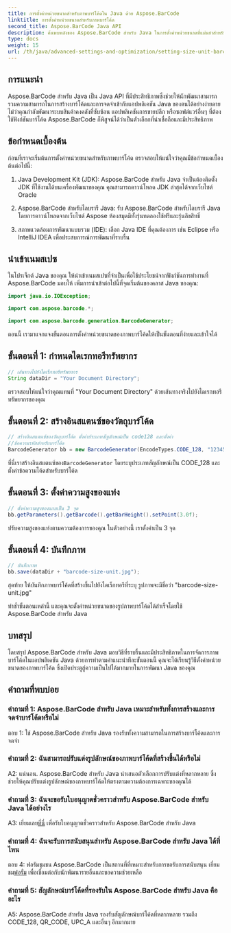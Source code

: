 ```yaml
---
title: การตั้งค่าหน่วยขนาดสำหรับภาพบาร์โค้ดใน Java ด้วย Aspose.BarCode
linktitle: การตั้งค่าหน่วยขนาดสำหรับภาพบาร์โค้ด
second_title: Aspose.BarCode Java API
description: ค้นพบพลังของ Aspose.BarCode สำหรับ Java ในการตั้งค่าหน่วยขนาดที่แม่นยำสำหรับภาพบาร์โค้ด การบูรณาการที่ง่ายดาย ประสิทธิภาพที่แข็งแกร่ง และความเป็นไปได้ในการปรับแต่งที่ไม่มีที่สิ้นสุด
type: docs
weight: 15
url: /th/java/advanced-settings-and-optimization/setting-size-unit-barcode-image/
---
```

## การแนะนำ

Aspose.BarCode สำหรับ Java เป็น Java API ที่มีประสิทธิภาพซึ่งช่วยให้นักพัฒนาสามารถรวมความสามารถในการสร้างบาร์โค้ดและการจดจำเข้ากับแอปพลิเคชัน Java ของตนได้อย่างง่ายดาย ไม่ว่าคุณกำลังพัฒนาระบบสินค้าคงคลังที่ซับซ้อน แอปพลิเคชันการขายปลีก หรือซอฟต์แวร์อื่นๆ ที่ต้องใช้ฟังก์ชันบาร์โค้ด Aspose.BarCode ก็พิสูจน์ได้ว่าเป็นตัวเลือกที่น่าเชื่อถือและมีประสิทธิภาพ

## ข้อกำหนดเบื้องต้น

ก่อนที่เราจะเริ่มต้นการตั้งค่าหน่วยขนาดสำหรับภาพบาร์โค้ด ตรวจสอบให้แน่ใจว่าคุณมีข้อกำหนดเบื้องต้นต่อไปนี้:

1. Java Development Kit (JDK): Aspose.BarCode สำหรับ Java จำเป็นต้องติดตั้ง JDK ที่ใช้งานได้บนเครื่องพัฒนาของคุณ คุณสามารถดาวน์โหลด JDK ล่าสุดได้จากเว็บไซต์ Oracle

2. Aspose.BarCode สำหรับไลบรารี Java: รับ Aspose.BarCode สำหรับไลบรารี Java โดยการดาวน์โหลดจากเว็บไซต์ Aspose ห้องสมุดมีทั้งรุ่นทดลองใช้ฟรีและรุ่นลิขสิทธิ์

3. สภาพแวดล้อมการพัฒนาแบบรวม (IDE): เลือก Java IDE ที่คุณต้องการ เช่น Eclipse หรือ IntelliJ IDEA เพื่อประสบการณ์การพัฒนาที่ราบรื่น

## นำเข้าเนมสเปซ

ในโปรเจ็กต์ Java ของคุณ ให้นำเข้าเนมสเปซที่จำเป็นเพื่อใช้ประโยชน์จากฟังก์ชันการทำงานที่ Aspose.BarCode มอบให้ เพิ่มการนำเข้าต่อไปนี้ที่จุดเริ่มต้นของคลาส Java ของคุณ:

```java
import java.io.IOException;

import com.aspose.barcode.*;

import com.aspose.barcode.generation.BarcodeGenerator;
```


ตอนนี้ เรามาแจกแจงขั้นตอนการตั้งค่าหน่วยขนาดของภาพบาร์โค้ดให้เป็นขั้นตอนที่ง่ายและเข้าใจได้

## ขั้นตอนที่ 1: กำหนดไดเรกทอรีทรัพยากร

```java
// เส้นทางไปยังไดเร็กทอรีทรัพยากร
String dataDir = "Your Document Directory";
```

ตรวจสอบให้แน่ใจว่าคุณแทนที่ "Your Document Directory" ด้วยเส้นทางจริงไปยังไดเรกทอรีทรัพยากรของคุณ

## ขั้นตอนที่ 2: สร้างอินสแตนซ์ของวัตถุบาร์โค้ด

```java
// สร้างอินสแตนซ์ของวัตถุบาร์โค้ด ตั้งค่าประเภทสัญลักษณ์เป็น code128 และตั้งค่า
//ข้อความรหัสสำหรับบาร์โค้ด
BarcodeGenerator bb = new BarcodeGenerator(EncodeTypes.CODE_128, "1234567");
```

 ที่นี่เราสร้างอินสแตนซ์ของ`BarcodeGenerator` โดยระบุประเภทสัญลักษณ์เป็น CODE_128 และตั้งค่าข้อความโค้ดสำหรับบาร์โค้ด

## ขั้นตอนที่ 3: ตั้งค่าความสูงของแท่ง

```java
// ตั้งค่าความสูงของแถบเป็น 3 จุด
bb.getParameters().getBarcode().getBarHeight().setPoint(3.0f);
```

ปรับความสูงของแท่งตามความต้องการของคุณ ในตัวอย่างนี้ เราตั้งค่าเป็น 3 จุด

## ขั้นตอนที่ 4: บันทึกภาพ

```java
// บันทึกภาพ
bb.save(dataDir + "barcode-size-unit.jpg");
```

สุดท้าย ให้บันทึกภาพบาร์โค้ดที่สร้างขึ้นไปยังไดเร็กทอรีที่ระบุ รูปภาพจะมีชื่อว่า "barcode-size-unit.jpg"

ทำซ้ำขั้นตอนเหล่านี้ และคุณจะตั้งค่าหน่วยขนาดของรูปภาพบาร์โค้ดได้สำเร็จโดยใช้ Aspose.BarCode สำหรับ Java

## บทสรุป

โดยสรุป Aspose.BarCode สำหรับ Java มอบวิธีที่ราบรื่นและมีประสิทธิภาพในการจัดการภาพบาร์โค้ดในแอปพลิเคชัน Java ด้วยการทำตามคำแนะนำทีละขั้นตอนนี้ คุณจะได้เรียนรู้วิธีตั้งค่าหน่วยขนาดของภาพบาร์โค้ด ซึ่งเปิดประตูสู่ความเป็นไปได้มากมายในการพัฒนา Java ของคุณ

## คำถามที่พบบ่อย

### คำถามที่ 1: Aspose.BarCode สำหรับ Java เหมาะสำหรับทั้งการสร้างและการจดจำบาร์โค้ดหรือไม่

ตอบ 1: ใช่ Aspose.BarCode สำหรับ Java รองรับทั้งความสามารถในการสร้างบาร์โค้ดและการจดจำ

### คำถามที่ 2: ฉันสามารถปรับแต่งรูปลักษณ์ของภาพบาร์โค้ดที่สร้างขึ้นได้หรือไม่

A2: แน่นอน. Aspose.BarCode สำหรับ Java นำเสนอตัวเลือกการปรับแต่งที่หลากหลาย ซึ่งช่วยให้คุณปรับแต่งรูปลักษณ์ของภาพบาร์โค้ดให้ตรงตามความต้องการเฉพาะของคุณได้

### คำถามที่ 3: ฉันจะขอรับใบอนุญาตชั่วคราวสำหรับ Aspose.BarCode สำหรับ Java ได้อย่างไร

 A3: เยี่ยมเลย[ที่นี่](https://purchase.aspose.com/temporary-license/) เพื่อรับใบอนุญาตชั่วคราวสำหรับ Aspose.BarCode สำหรับ Java

### คำถามที่ 4: ฉันจะรับการสนับสนุนสำหรับ Aspose.BarCode สำหรับ Java ได้ที่ไหน

 ตอบ 4: ฟอรัมชุมชน Aspose.BarCode เป็นสถานที่ที่เหมาะสำหรับการขอรับการสนับสนุน เยี่ยมชม[ฟอรั่ม](https://forum.aspose.com/c/barcode/13) เพื่อเชื่อมต่อกับนักพัฒนารายอื่นและขอความช่วยเหลือ

### คำถามที่ 5: สัญลักษณ์บาร์โค้ดที่รองรับใน Aspose.BarCode สำหรับ Java คืออะไร

A5: Aspose.BarCode สำหรับ Java รองรับสัญลักษณ์บาร์โค้ดที่หลากหลาย รวมถึง CODE_128, QR_CODE, UPC_A และอื่นๆ อีกมากมาย